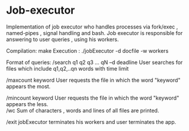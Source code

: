 # Job-executor
Implementation of job executor who handles processes via fork/exec , named-pipes , signal handling and bash. Job executor is responsible for answering to user queries , using his workers.

Compilation: make
Execution : ./jobExecutor -d docfile -w workers

Format of queries:
/search q1 q2 q3 … qN –d deadline
User searches for files which include q1,q2,..qn words with time limit

/maxcount keyword
User requests the file in which the word "keyword" appears the most.  

/mincount keyword
User requests the file in which the word "keyword" appears the less.  
/wc
Sum of characters , words and lines of all files are printed.

/exit
jobExecutor terminates his workers and user terminates the app.
